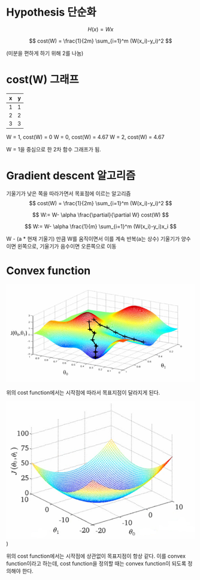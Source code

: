 # Hypothesis 단순화

$$
H(x) = Wx
$$

$$
cost(W) = 
\frac{1}{2m} 
\sum_{i=1}^m 
(W(x_i)-y_i)^2
$$

(미분을 편하게 하기 위해 2를 나눔)



# cost(W) 그래프

|  x   |  y   |
| :--: | :--: |
|  1   |  1   |
|  2   |  2   |
|  3   |  3   |

W = 1, cost(W) = 0
W = 0, cost(W) = 4.67
W = 2, cost(W) = 4.67 

W = 1을 중심으로 한 2차 함수 그래프가 됨.



# Gradient descent 알고리즘

기울기가 낮은 쪽을 따라가면서 목표점에 이르는 알고리즘
$$
cost(W) = 
\frac{1}{2m} 
\sum_{i=1}^m 
(W(x_i)-y_i)^2
$$

$$
W:=
W-
\alpha
\frac{\partial}{\partial W}
cost(W)
$$

$$
W:=
W-
\alpha
\frac{1}{m}
\sum_{i=1}^m 
(W(x_i)-y_i)x_i
$$

W - (a * 현재 기울기) 만큼 W를 움직이면서 이를 계속 반복(a는 상수)
기울기가 양수이면 왼쪽으로, 기울기가 음수이면 오른쪽으로 이동



# Convex function

![](img\lec03-1.png)

위의 cost function에서는 시작점에 따라서 목표지점이 달라지게 된다.

![](img\lec03-2.png))

위의 cost function에서는 시작점에 상관없이 목표지점이 항상 같다.
이를 convex function이라고 하는데, cost function을 정의할 때는 convex function이 되도록 정의해야 한다.